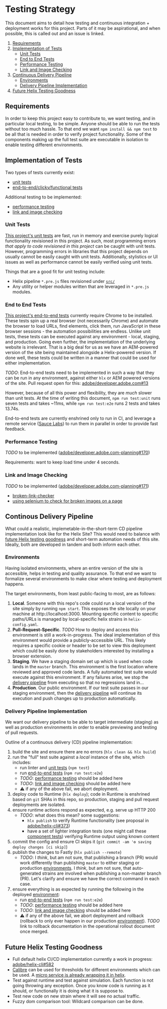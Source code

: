 # Testing Strategy

This document aims to detail how testing and continuous integration + deployment
works for this project. Parts of it may be aspirational, and when possible, this
is called out and an issue is linked.

1. [Requirements](#requirements)
2. [Implementation of Tests](#implementation-of-tests)
    - [Unit Tests](#unit-tests)
    - [End to End Tests](#end-to-end-tests)
    - [Performance Testing](#performance-testing)
    - [Link and Image Checking](#link-and-image-checking)
3. [Continuous Delivery Pipeline](#continous-delivery-pipeline)
    - [Environments](#environments)
    - [Delivery Pipeline Implementation](#delivery-pipeline-implementation)
4. [Future Helix Testing Goodness](#future-helix-testing-goodness)

## Requirements

In order to keep this project easy to contribute to, we want testing, and in particular
local testing, to be simple. Anyone should be able to run the tests without too
much hassle. To that end we want `npm install && npm test` to be all that is needed
in order to verify project functionality. Some of the components making up the
full test suite are executable in isolation to enable testing different
environments.

## Implementation of Tests

Two types of tests currently exist:

- [unit tests](#unit-tests)
- [end-to-end/clicky/functional tests](#end-to-end-tests)

Additional testing to be implemented:

- [performance testing](#performance-testing)
- [link and image checking](#link-and-image-checking)

### Unit Tests

[This project's unit tests](../test/unit) are fast, run in memory and exercise
purely logical functionality revisioned in this project. As such, most programming
errors _that apply to code revisioned in this project_ can be caught with unit
tests. However, programming errors in libraries that this project depends on usually
cannot be easily caught with unit tests. Additionally, stylistics or UI issues
as well as performance cannot be easily verified using unit tests.

Things that are a good fit for unit testing include:

- Helix pipeline `*.pre.js` files revisioned under [`src/`](../src)
- Any utility or helper modules written that are leveraged in `*.pre.js`
    modules.

### End to End Tests

[This project's end-to-end tests](../test/e2e) currently require Chrome to be
installed. These tests spin up a real browser (not necessarily Chrome) and
automate the browser to load URLs, find elements, click them, run JavaScript in
these browser sessions - the automation possibilities are endless. Unlike unit
tests, these tests can be executed against any environment - local, staging, and
production. Going even further, the implementation of the underlying website is
irrelevant. That is a big deal for us as we have an AEM-powered version of the
site being maintained alongside a Helix-powered version. If done well, these
tests could be written in a manner that could be used for either implementation.

*TODO*: End-to-end tests need to be implemented in such a way that they can be
run in any environment, against either `hlx` or AEM powered versions of the
site. Pull request open for this:
[adobe/developer.adobe.com#13](https://github.com/adobe/developer.adobe.com/pull/13)

However, because of all this power and flexibility, they are _much_ slower than
unit tests. At the time of writing this document, `npm run test:unit` runs seven
tests and takes ~11ms, while `npm run test:e2e` runs 2 tests and takes 13.74s.

End-to-end tests are currently enshrined only to run in CI, and leverage a
remote service ([Sauce Labs](https://saucelabs.com)) to run them in parallel in
order to provide fast feedback.

### Performance Testing

*TODO* to be implemented
([adobe/developer.adobe.com-planning#170](https://github.com/adobe/developer.adobe.com-planning/issues/170))

Requirements: want to keep load time under 4 seconds.

### Link and Image Checking

*TODO* to be implemented
([adobe/developer.adobe.com-planning#171](https://github.com/adobe/developer.adobe.com-planning/issues/171))

- [broken-link-checker](https://www.npmjs.com/package/broken-link-checker)
- [using selenium to check for broken images on a
    page](https://watirmelon.blog/2016/03/09/checking-an-image-is-actually-visible-in-webdriverjs/)

## Continous Delivery Pipeline

What could a realistic, implemetable-in-the-short-term CD pipeline implementation
look like for the Helix Site? This would need to balance with [future Helix testing goodness](#future-helix-testing-goodness)
and short-term automation needs of this site. Ideally, both are developed in
tandem and both inform each other.

### Environments

Having isolated environments, where an entire version of the site is accessible,
helps in testing and quality assurance. To that end we want to formalize several
environments to make clear where testing and deployment happens.

The target environments, from least public-facing to most, are as follows:

1. **Local**. Someone with this repo's code could run a local version of the
   site simply by running `npm start`. This exposes the site locally on your
   machine at http://localhost:3000. Mounting specific content to specific
   paths/URLs is managed by local-specific helix strains in `helix-config.yaml`.
2. **Pull-Request-Specific**. *TODO* How to deploy and access this environment
   is still a work-in-progress. The ideal implementation of this environment
   would provide a publicly-accessible URL. This likely requires a specific
   cookie or header to be set to view this deployment which could be easily done
   by stakeholders interested by installing a browser extension.
3. **Staging**. We have a staging domain set up which is used when code lands in
   the `master` branch. This environment is the first location where reviewed
   and approved code lands. A fully automated test suite would execute against
   this environment. If any failures arise, we stop the [delivery
   pipeline](#delivery-pipeline-implementation) from executing so that no
   regressions land in...
4. **Production**. Our public environment. If our test suite passes in our
   staging environment, then the [delivery
   pipeline](#delivery-pipeline-implementation) will continue its execution and
   push changes up to production automatically.

### Delivery Pipeline Implementation

We want our delivery pipeline to be able to target intermediate (staging)
as well as production environments in order to enable previewing and testing of
pull requests.

Outline of a continuous delivery (CD) pipeline implementation:

1. build the site and ensure there are no errors (`hlx clean && hlx build`)
2. run the "full" test suite against a _local_ instance of the site, which includes:
    - run linter and [unit tests](#unit-tests) (`npm test`)
    - run [end-to-end tests](#end-to-end-tests) (`npm run test:e2e`)
    - *TODO*: [performance testing](#performance-testing) should be added here
    - *TODO*: [link and image checking](#link-and-image-checking) should be added here
    - ⚠️ if any of the above fail, we abort deployment.
3. deploy code to Runtime (`hlx deploy`); code in Runtime is enshrined based on
   `git` SHAs in this repo, so production, staging and pull request deployments
   are isolated.
4. ensure runtime actions respond as expected, e.g. serve up HTTP 200
    - *TODO*: what does this mean? some suggestions:
        - `hlx publish` to verify Runtime functionality (see proposal in
            [adobe/helix-cli#373](https://github.com/adobe/helix-cli/issues/373))
        - have a set of lighter integration tests (one might call these
            [component tests](https://martinfowler.com/bliki/ComponentTest.html))
            verifying Runtime output using known content
5. commit the config and ensure CI skips it (`git commit -am '⚙️ saving deploy
    changes [ci skip]`)
6. publish the changes to Fastly (`hlx publish --remote`)
    - *TODO*: I _think_, but am not sure, that publishing a branch (PR) would
        work differently than publishing `master` to either staging or
        production [environments](#environments). I _think_, but am not sure,
        that auto-generated strains are involved when publishing a non-master
        branch (PR). Let's clarify and ensure we have the correct command in
        each case.
7. ensure everything is as expected by running the following in the deployed
   [environment](#environments):
    - run [end-to-end tests](#end-to-end-tests) (`npm run test:e2e`)
    - *TODO*: [performance testing](#performance-testing) should be added here
    - *TODO*: [link and image checking](#link-and-image-checking) should be added here
    - ⚠️ if any of the above fail, we abort deployment and rollback (rollback to
        only ever happen in our production [environment](#environment)). *TODO* link
        to rollback documentation in the operational rollout document once
        merged.

## Future Helix Testing Goodness

- Full default helix CI/CD implementation currently a work in progress:
    [adobe/helix-cli#582](https://github.com/adobe/helix-cli/issues/582)
- [Calibre](https://calibreapp.com) can be used for thresholds for different environments
    which can be used. A [micro service is already wrapping it in helix](https://github.com/adobe/helix-perf).
- Test against runtime and test against simulation. Each function is not going
    throwing any exception. Once you know code is running as it should, or functionally
    it is doing what it is suppose to.
- Test new code on new strain where it will see no actual traffic.
- Fuzzy dom comparison tool: Wildcard comparison can be done.
